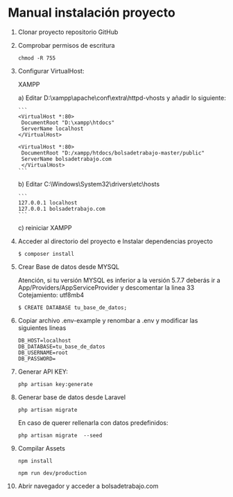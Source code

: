 <h1>Manual instalación proyecto</h1>

1. Clonar proyecto repositorio GitHub

   

2. Comprobar permisos de escritura

   ```
   chmod -R 755 
   ```

3. Configurar VirtualHost:

   XAMPP

   a) Editar D:\xampp\apache\conf\extra\httpd-vhosts y añadir lo siguiente:

       ```
       <VirtualHost *:80>
        DocumentRoot "D:\xampp\htdocs"
        ServerName localhost
       </VirtualHost>

       <VirtualHost *:80>
        DocumentRoot "D:/xampp/htdocs/bolsadetrabajo-master/public"
        ServerName bolsadetrabajo.com
        </VirtualHost>
       ```

   b) Editar  C:\Windows\System32\drivers\etc\hosts

       ```
       127.0.0.1 localhost
       127.0.0.1 bolsadetrabajo.com
       ```

   c) reiniciar XAMPP
   

4. Acceder al directorio del proyecto e Instalar dependencias proyecto 

   ```
   $ composer install
   ```

   

5. Crear Base de datos desde MYSQL

   Atención, si tu versión MYSQL es inferior a la versión 5.7.7 deberás ir a App/Providers/AppServiceProvider y descomentar la linea 33
   Cotejamiento: utf8mb4

   ```
   $ CREATE DATABASE tu_base_de_datos;
   ```

6. Copiar archivo .env-example y renombar a .env y modificar las siguientes lineas

   ```
   DB_HOST=localhost
   DB_DATABASE=tu_base_de_datos
   DB_USERNAME=root
   DB_PASSWORD=
   ```

7. Generar API KEY:

   ```
   php artisan key:generate
   ```

8. Generar base de datos desde Laravel

   ```
   php artisan migrate 
   ```

   En caso de querer rellenarla con datos predefinidos:

   ```
   php artisan migrate  --seed
   ```

9. Compilar Assets

   ```
   npm install 
   
   npm run dev/production
   ```
   
10. Abrir navegador y acceder a bolsadetrabajo.com
